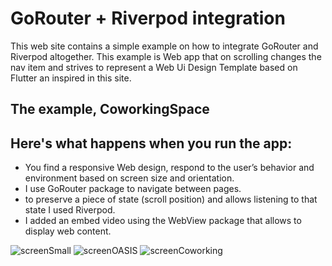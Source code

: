 # GoRouter + Riverpod integration
This web site contains a simple example on how to integrate GoRouter and Riverpod altogether. 
This example is Web app  that on scrolling changes the nav item and strives to represent a Web Ui Design Template  based on Flutter an inspired in this site. 

## The example, CoworkingSpace
## Here's what happens when you run the app: 
- You find a responsive Web design, respond to the user’s behavior and environment based on screen size and orientation.
- I use GoRouter package to navigate between pages.
- to preserve a piece of state (scroll position) and allows listening to that state I used Riverpod.
- I added an embed video using the WebView package  that allows to display web content. 

![screenSmall](https://github.com/fersilva362/WebConRiverpod/assets/78646102/25dd7ab5-158b-49be-a310-8d1b79c4de86)
![screenOASIS](https://github.com/fersilva362/WebConRiverpod/assets/78646102/c0b5b994-3b19-471d-8a8c-05e620a0fec8)
![screenCoworking](https://github.com/fersilva362/WebConRiverpod/assets/78646102/359540ad-d13d-489f-b4c3-4a86c23b7484)
